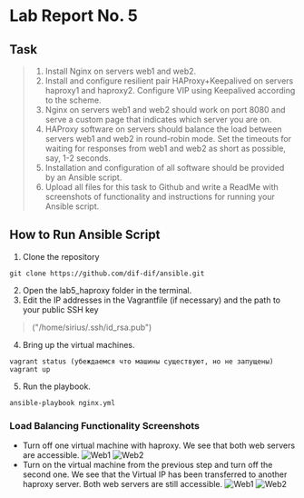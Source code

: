 # Lab Report No. 5

## Task
>1. Install Nginx on servers web1 and web2.
>2. Install and configure resilient pair HAProxy+Keepalived on servers haproxy1 and haproxy2. Configure VIP using Keepalived according to the scheme.
>3. Nginx on servers web1 and web2 should work on port 8080 and serve a custom page that indicates which server you are on.
>4. HAProxy software on servers should balance the load between servers web1 and web2 in round-robin mode. Set the timeouts for waiting for responses from web1 and web2 as short as possible, say, 1-2 seconds.
>5. Installation and configuration of all software should be provided by an Ansible script.
>6. Upload all files for this task to Github and write a ReadMe with screenshots of functionality and instructions for running your Ansible script.


## How to Run Ansible Script

1. Clone the repository
``` 
git clone https://github.com/dif-dif/ansible.git 
```
2. Open the lab5_haproxy folder in the terminal.
3. Edit the IP addresses in the Vagrantfile (if necessary) and the path to your public SSH key
>("/home/sirius/.ssh/id_rsa.pub")
4. Bring up the virtual machines.
```
vagrant status (убеждаемся что машины существуют, но не запущены)
vagrant up
```
5. Run the playbook.
```
ansible-playbook nginx.yml
```

### Load Balancing Functionality Screenshots
- Turn off one virtual machine with haproxy. We see that both web servers are accessible.
![Web1](https://github.com/dif-dif/ansible/blob/master/pictures/lab5_1.png)
![Web2](https://github.com/dif-dif/ansible/blob/master/pictures/lab5_2.png)
- Turn on the virtual machine from the previous step and turn off the second one. We see that the Virtual IP has been transferred to another haproxy server. Both web servers are still accessible.
![Web1](https://github.com/dif-dif/ansible/blob/master/pictures/lab5_3.png)
![Web2](https://github.com/dif-dif/ansible/blob/master/pictures/lab5_4.png)
